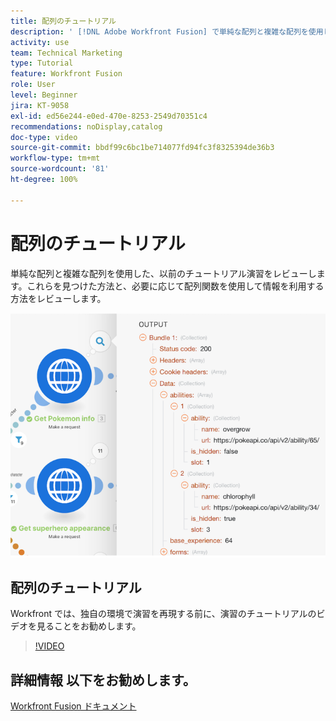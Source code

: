 ```yaml
---
title: 配列のチュートリアル
description: ' [!DNL Adobe Workfront Fusion] で単純な配列と複雑な配列を使用した、以前のチュートリアル演習をレビューします。'
activity: use
team: Technical Marketing
type: Tutorial
feature: Workfront Fusion
role: User
level: Beginner
jira: KT-9058
exl-id: ed56e244-e0ed-470e-8253-2549d70351c4
recommendations: noDisplay,catalog
doc-type: video
source-git-commit: bbdf99c6bc1be714077fd94fc3f8325394de36b3
workflow-type: tm+mt
source-wordcount: '81'
ht-degree: 100%

---
```


# 配列のチュートリアル

単純な配列と複雑な配列を使用した、以前のチュートリアル演習をレビューします。これらを見つけた方法と、必要に応じて配列関数を使用して情報を利用する方法をレビューします。

![Fusion シナリオの画像](assets/final-functional-bits-and-bobs-1.png)

## 配列のチュートリアル

Workfront では、独自の環境で演習を再現する前に、演習のチュートリアルのビデオを見ることをお勧めします。

>[!VIDEO](https://video.tv.adobe.com/v/335299/?quality=12&learn=on&enablevpops=1)


## 詳細情報 以下をお勧めします。

[Workfront Fusion ドキュメント](https://experienceleague.adobe.com/ja/docs/workfront-fusion/using/get-started-with-fusion/understand-workfront-fusion/workfront-fusion-overview)
